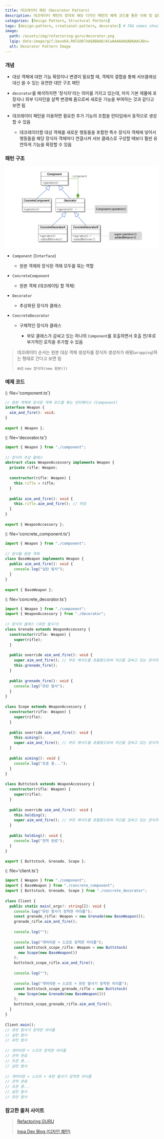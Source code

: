 ```yaml
---
title: 데코레이터 패턴 (Decorator Pattern)
description: 데코레이터 패턴의 정의와 해당 디자인 패턴의 예제 코드를 통한 이해 및 설명 정리
categories: [Design Pattern, Structural Pattern]
tags: [design-pattern, creational-pattern, decorator] # TAG names should always be lowercase
image:
  path: /assets/img/refactoring-guru/decorator.png
  lqip: data:image/gif;base64,R0lGODlhAQABAAD/ACwAAAAAAQABAAACADs=
  alt: Decorator Pattern Image
---
```


### 개념

- 대상 객체에 대한 기능 확장이나 변경이 필요할 때, 객체의 결합을 통해 서브클래싱 대신 쓸 수 있는 유연한 대안 구조 패턴

- `decorator`를 해석하자면 '장식자'라는 의미를 가지고 있는데, 마치 기본 제품에 포장지나 외부 디자인을 살짝 변경해 줌으로써 새로운 기능을 부여하는 것과 같다고 보면 됨

- 데코레이터 패턴을 이용하면 필요한 추가 기능의 조합을 런타임에서 동적으로 생성할 수 있음

  - 데코레이터할 대상 객체를 새로운 행동들을 포함한 특수 장식자 객체에 넣어서 행동들을 해당 장식자 객체마다 연결시켜 서브 클래스로 구성할 때보다 훨씬 유연하게 기능을 확장할 수 있음

### 패턴 구조

![decorator](/assets/img/structure/decorator.png)

- `Component` (`Interface`)

  - 원본 객체와 장식된 객체 모두를 묶는 역할

- `ConcreteComponent`

  - 원본 객체 (데코레이팅 할 객체)

- `Decorator`

  - 추상화된 장식자 클래스

- `ConcreteDecorator`

  - 구체적인 장식자 클래스

    - 부모 클래스가 감싸고 있는 하나의 `Component`를 호출하면서 호출 전/후로 부가적인 로직을 추가할 수 있음

> 데코레이터 순서는 원본 대상 객체 생성자를 장식자 생성자가 래핑(`wrapping`)하는 형태로 간다고 보면 됨
>
> ex) `new 장식자(new 원본())`

### 예제 코드

{: file='component.ts'}

```ts
// 원본 객체와 장식된 객체 모드를 묶는 인터페이스 (Component)
interface Weapon {
  aim_and_fire(): void;
}

export { Weapon };
```

{: file='decorator.ts'}

```ts
import { Weapon } from "./component";

// 장식자 추상 클래스
abstract class WeaponAccessory implements Weapon {
  private rifle: Weapon;

  constructor(rifle: Weapon) {
    this.rifle = rifle;
  }

  public aim_and_fire(): void {
    this.rifle.aim_and_fire(); // 위임
  }
}

export { WeaponAccessory };
```

{: file='concrete_component.ts'}

```ts
import { Weapon } from "./component";

// 장식될 원본 객체
class BaseWeapon implements Weapon {
  public aim_and_fire(): void {
    console.log("실탄 발사");
  }
}

export { BaseWeapon };
```

{: file='concrete_decorator.ts'}

```ts
import { Weapon } from "./component";
import { WeaponAccessory } from "./decorator";

// 장식자 클래스 (유탄 발사기)
class Grenade extends WeaponAccessory {
  constructor(rifle: Weapon) {
    super(rifle);
  }

  public override aim_and_fire(): void {
    super.aim_and_fire(); // 부모 메서드를 호출함으로써 자신을 감싸고 있는 장식자의 메서드를 호출
    this.grenade_fire();
  }

  public grenade_fire(): void {
    console.log("유탄 발사");
  }
}

class Scope extends WeaponAccessory {
  constructor(rifle: Weapon) {
    super(rifle);
  }

  public override aim_and_fire(): void {
    this.aiming();
    super.aim_and_fire(); // 부모 메서드를 호출함으로써 자신을 감싸고 있는 장식자의 메서드를 호출
  }

  public aiming(): void {
    console.log("조준 중...");
  }
}

class Buttstock extends WeaponAccessory {
  constructor(rifle: Weapon) {
    super(rifle);
  }

  public override aim_and_fire(): void {
    this.holding();
    super.aim_and_fire(); // 부모 메서드를 호출함으로써 자신을 감싸고 있는 장식자의 메서드를 호출
  }

  public holding(): void {
    console.log("견착 완료");
  }
}

export { Buttstock, Grenade, Scope };
```

{: file='client.ts'}

```ts
import { Weapon } from "./component";
import { BaseWeapon } from "./concrete_component";
import { Buttstock, Grenade, Scope } from "./concrete_decorator";

class Client {
  public static main(_args?: string[]): void {
    console.log("유탄 발사기 장착한 라이플");
    const grenade_rifle: Weapon = new Grenade(new BaseWeapon());
    grenade_rifle.aim_and_fire();

    console.log("");

    console.log("개머리판 + 스코프 장착한 라이플");
    const buttstock_scope_rifle: Weapon = new Buttstock(
      new Scope(new BaseWeapon())
    );
    buttstock_scope_rifle.aim_and_fire();

    console.log("");

    console.log("개머리판 + 스코프 + 유탄 발사기 장착한 라이플");
    const buttstock_scope_grenade_rifle = new Buttstock(
      new Scope(new Grenade(new BaseWeapon()))
    );
    buttstock_scope_grenade_rifle.aim_and_fire();
  }
}

Client.main();
// 유탄 발사기 장착한 라이플
// 실탄 발사
// 유탄 발사

// 개머리판 + 스코프 장착한 라이플
// 견착 완료
// 조준 중...
// 실탄 발사

// 개머리판 + 스코프 + 유탄 발사기 장착한 라이플
// 견착 완료
// 조준 중...
// 실탄 발사
// 유탄 발사
```

### 참고한 출처 사이트

> [Refactoring GURU](https://refactoring.guru/ko/design-patterns)
>
> [Inpa Dev Blog (디자인 패턴)](https://inpa.tistory.com/category/%EB%94%94%EC%9E%90%EC%9D%B8%20%ED%8C%A8%ED%84%B4)

